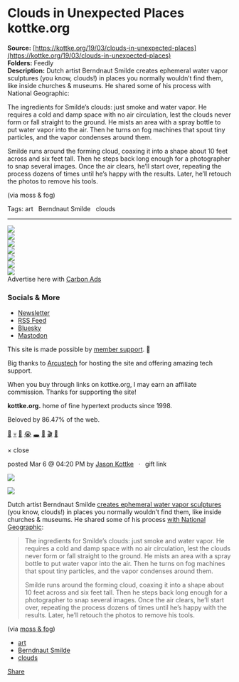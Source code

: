 # Clouds in Unexpected Places kottke.org

**Source:** [https://kottke.org/19/03/clouds-in-unexpected-places](https://kottke.org/19/03/clouds-in-unexpected-places)  
**Folders:** Feedly  
**Description:** Dutch artist Berndnaut Smilde creates ephemeral water vapor sculptures (you know, clouds!) in places you normally wouldn’t find them, like inside churches & museums. He shared some of his process with National Geographic:

The ingredients for Smilde’s clouds: just smoke and water vapor. He requires a cold and damp space with no air circulation, lest the clouds never form or fall straight to the ground. He mists an area with a spray bottle to put water vapor into the air. Then he turns on fog machines that spout tiny particles, and the vapor condenses around them.

Smilde runs around the forming cloud, coaxing it into a shape about 10 feet across and six feet tall. Then he steps back long enough for a photographer to snap several images. Once the air clears, he’ll start over, repeating the process dozens of times until he’s happy with the results. Later, he’ll retouch the photos to remove his tools.

(via moss & fog)

Tags: art   Berndnaut Smilde   clouds

---

<div>

<div>

<div>


<div>
<a href="https://kottke.org/"><img src="https://kottke.org/cdn-cgi/image/format=auto,fit=scale-down,width=200,metadata=none/images/2024/logo-colors/color-11.jpg"></a>




</div>


<div><img src="https://kottke.org/cdn-cgi/image/format=auto,fit=scale-down,width=200,metadata=none/images/2024/logo-colors/circle-mask.png">



</div>


<div>
<a href="https://kottke.org/"><img src="https://kottke.org/cdn-cgi/image/format=auto,fit=scale-down,width=200,metadata=none/images/2024/logo-colors/color-3.jpg"></a>



</div>


<div><img src="https://kottke.org/cdn-cgi/image/format=auto,fit=scale-down,width=200,metadata=none/images/2024/logo-colors/circle-mask.png">



</div>


<div>
<a href="https://kottke.org/"><img src="https://kottke.org/cdn-cgi/image/format=auto,fit=scale-down,width=200,metadata=none/images/2024/logo-colors/color-8.jpg"></a>



</div>


<div><img src="https://kottke.org/cdn-cgi/image/format=auto,fit=scale-down,width=200,metadata=none/images/2024/logo-colors/circle-mask.png">



</div>


<div>
<a href="https://kottke.org/"><img src="https://kottke.org/cdn-cgi/image/format=auto,fit=scale-down,width=200,metadata=none/images/2024/logo-colors/color-4.jpg"></a>




</div>



</div>
</div>





<div>


<div>Advertise here with <a href="http://carbonads.net/?utm_source=kottkeorg&amp;utm_medium=ad_via_link&amp;utm_campaign=in_unit&amp;utm_term=carbon">Carbon Ads</a></div>
</div>

<div>
<div>

<h3>Socials &amp; More</h3>

<ul>
<li><a href="https://kottke.org/newsletter">Newsletter</a></li>
<li><a href="http://feeds.kottke.org/main">RSS Feed</a></li>
<li><a href="https://bsky.app/profile/kottke.org">Bluesky</a></li>
<li><a href="https://mastodon.social/@kottke">Mastodon</a></li>
</ul>

</div>

<p>This site is made possible by <a href="https://kottke.org/members">member support</a>. 💞</p>

<p>Big thanks to <a href="https://www.arcustech.com/">Arcustech</a> for hosting the site and offering amazing tech support.</p>

<p>When you buy through links on kottke.org, I may earn an affiliate commission. Thanks for supporting the site!</p>

<p><strong>kottke.org.</strong> home of fine hypertext products since 1998.</p>

<p>Beloved by 86.47% of the web.</p>

<p><a href="https://kottke.org/tag/burgers">🍔</a>  <a href="https://kottke.org/tag/death">💀</a>  <a href="https://kottke.org/tag/photography">📸</a>  <a href="https://kottke.org/tag/crying%20at%20work">😭</a>  <a href="https://kottke.org/tag/black%20holes">🕳️</a>  <a href="https://kottke.org/tag/Old%20Custer">🤠</a>  <a href="https://kottke.org/tag/film%20school">🎬</a>  <a href="https://kottke.org/tag/potatoes">🥔</a></p></div>

<div>


<div>
  <div>× close</div>
  <div>
    
    
  </div>
</div>




<div>
<div>

posted <time>Mar  6 @ 04:20 PM</time> by <a href="http://www.kottke.org">Jason Kottke</a><span>  ·  <span>gift link</span></span>



</div>




<p><img src="https://kottke.org/19/03/metadata=none/plus/misc/images/cloud-sculpture-01.jpg"></p>

<p><img src="https://kottke.org/19/03/metadata=none/plus/misc/images/cloud-sculpture-02.jpg"></p>

<p>Dutch artist Berndnaut Smilde <a href="http://www.berndnaut.nl/works/nimbus/">creates ephemeral water vapor sculptures</a> (you know, clouds!) in places you normally wouldn’t find them, like inside churches &amp; museums. He shared some of his process <a href="https://www.nationalgeographic.com/magazine/2019/03/dutch-artist-berndnaut-smilde-creates-clouds-photographs-them/">with National Geographic</a>:</p>

<blockquote><p>The ingredients for Smilde’s clouds: just smoke and water vapor. He requires a cold and damp space with no air circulation, lest the clouds never form or fall straight to the ground. He mists an area with a spray bottle to put water vapor into the air. Then he turns on fog machines that spout tiny particles, and the vapor condenses around them.</p>

<p>Smilde runs around the forming cloud, coaxing it into a shape about 10 feet across and six feet tall. Then he steps back long enough for a photographer to snap several images. Once the air clears, he’ll start over, repeating the process dozens of times until he’s happy with the results. Later, he’ll retouch the photos to remove his tools.</p></blockquote>

<p>(via <a href="https://mossandfog.com/2019/03/04/unexpected-clouds-by-berndnaut-smilde/">moss &amp; fog</a>)</p>

<ul><li><a href="https://kottke.org/tag/art">art</a></li><li><a href="https://kottke.org/tag/Berndnaut%20Smilde">Berndnaut Smilde</a></li><li><a href="https://kottke.org/tag/clouds">clouds</a></li></ul>






<div>




<a href="https://kottke.org/19/03/clouds-in-unexpected-places"><span>Share</span></a>
</div>

</div>








</div>




</div>